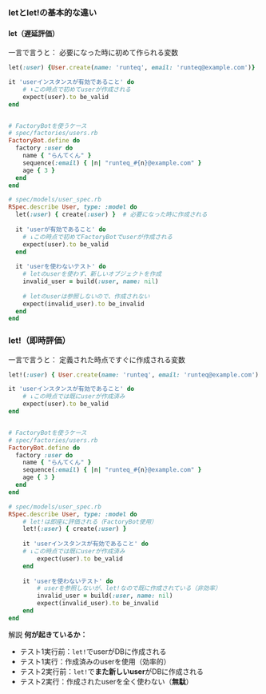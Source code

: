 ### letとlet!の基本的な違い

#### let（遅延評価）
一言で言うと：
必要になった時に初めて作られる変数
```ruby
let(:user) {User.create(name: 'runteq', email: 'runteq@example.com')}

it 'userインスタンスが有効であること' do
	# ⬇️この時点で初めてuserが作成される
	expect(user).to be_valid
end


# FactoryBotを使うケース
# spec/factories/users.rb
FactoryBot.define do
  factory :user do
    name { "らんてくん" }
    sequence(:email) { |n| "runteq_#{n}@example.com" }
    age { 3 }
  end
end

# spec/models/user_spec.rb
RSpec.describe User, type: :model do
  let(:user) { create(:user) }  # 必要になった時に作成される
  
  it 'userが有効であること' do
    # ↓この時点で初めてFactoryBotでuserが作成される
    expect(user).to be_valid
  end
  
  it 'userを使わないテスト' do
    # letのuserを使わず、新しいオブジェクトを作成
    invalid_user = build(:user, name: nil)
    
    # letのuserは参照しないので、作成されない
    expect(invalid_user).to be_invalid
  end
end
```


### let!（即時評価）
一言で言うと：
定義された時点ですぐに作成される変数
```ruby
let!(:user) { User.create(name: 'runteq', email: 'runteq@example.com') }

it 'userインスタンスが有効であること' do
	# ↓この時点では既にuserが作成済み
	expect(user).to be_valid
end


# FactoryBotを使うケース
# spec/factories/users.rb
FactoryBot.define do
  factory :user do
    name { "らんてくん" }
    sequence(:email) { |n| "runteq_#{n}@example.com" }
    age { 3 }
  end
end

# spec/models/user_spec.rb
RSpec.describe User, type: :model do
	# let!は即座に評価される（FactoryBot使用）
	let!(:user) { create(:user) }
  
	it 'userインスタンスが有効であること' do
    # ↓この時点では既にuserが作成済み
	    expect(user).to be_valid
	end
  
	it 'userを使わないテスト' do
	    # userを参照しないが、let!なので既に作成されている（非効率）
	    invalid_user = build(:user, name: nil)
	    expect(invalid_user).to be_invalid
	end
end
```

解説
**何が起きているか：**

- テスト1実行前：`let!`でuserがDBに作成される
- テスト1実行：作成済みのuserを使用（効率的）
- テスト2実行前：`let!`で**また新しいuser**がDBに作成される
- テスト2実行：作成されたuserを全く使わない（**無駄**）